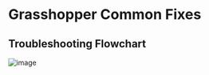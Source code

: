 # Grasshopper Common Fixes

## Troubleshooting Flowchart
![image](https://user-images.githubusercontent.com/104687767/167318377-aff41ac3-fc6b-44a9-8452-8aed7391740c.png)

